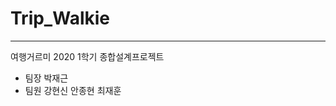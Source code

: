 # Trip_Walkie
----------------------------------------------
여행거르미
2020 1학기 종합설계프로젝트 

- 팀장 박재근
- 팀원 강현신 안종현 최재훈

